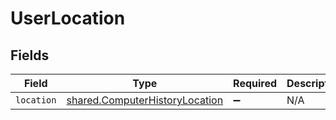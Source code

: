# UserLocation


## Fields

| Field                                                                                   | Type                                                                                    | Required                                                                                | Description                                                                             |
| --------------------------------------------------------------------------------------- | --------------------------------------------------------------------------------------- | --------------------------------------------------------------------------------------- | --------------------------------------------------------------------------------------- |
| `location`                                                                              | [shared.ComputerHistoryLocation](../../../sdk/models/shared/computerhistorylocation.md) | :heavy_minus_sign:                                                                      | N/A                                                                                     |